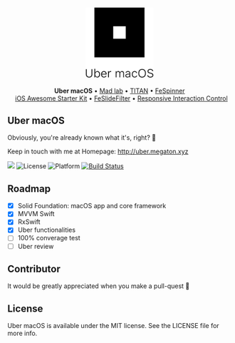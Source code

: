 
<h3 align="center">
    <img src="https://github.com/NghiaTranUIT/Unofficial-Uber-macOS/blob/master/Screenshot/logo_uber.png" width="30%" />
</h3>
  
<p align="center">
  <b>Uber macOS</b> &bull;
  <a href="http://nghiatran.me">Mad lab</a> &bull;
  <a href="https://github.com/NghiaTranUIT/Titan-Postgresql">TITAN</a> &bull;
  <a href="https://github.com/NghiaTranUIT/FeSpinner">FeSpinner</a>
  <br> &nbsp;
  <a href="https://github.com/NghiaTranUIT/iOS-Awesome-Starter-Kit">iOS Awesome Starter Kit</a> &bull;
  <a href="https://github.com/NghiaTranUIT/FeSlideFilter">FeSlideFilter</a> &bull;
  <a href="https://github.com/NghiaTranUIT/Responsive-Interaction-Control">Responsive Interaction Control</a>
</p>

Uber macOS
------------

Obviously, you're already known what it's, right? 🤣

Keep in touch with me at Homepage: http://uber.megaton.xyz

![](https://img.shields.io/badge/Swift-3.0-blue.svg?style=flat)
![License](https://img.shields.io/npm/l/express.svg?style=flat)
![Platform](https://img.shields.io/badge/platform-ios-green.svg?style=flat)
[![Build Status](https://travis-ci.com/NghiaTranUIT/Unofficial-Uber-macOS.svg?token=UeyzvGcPRtnd5oLvpQsY&branch=master)](https://travis-ci.com/NghiaTranUIT/Unofficial-Uber-macOS)

Roadmap
------------

- [x] Solid Foundation: macOS app and core framework
- [x] MVVM Swift
- [x] RxSwift
- [x] Uber functionalities 
- [ ] 100% converage test
- [ ] Uber review
  
Contributor
------------
It would be greatly appreciated when you make a pull-quest  🤗


License
------------
Uber macOS is available under the MIT license. See the LICENSE file for more info.

